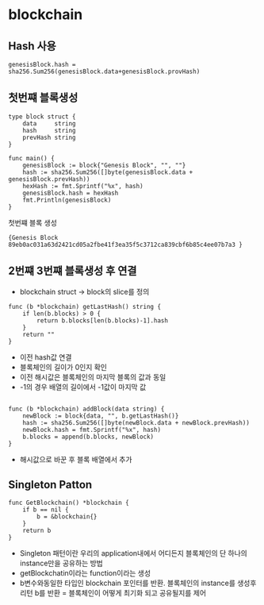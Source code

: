 # blockchain

## Hash 사용

```
genesisBlock.hash = sha256.Sum256(genesisBlock.data+genesisBlock.provHash)
```


## 첫번쨰 블록생성
```
type block struct {
	data     string
	hash     string
	prevHash string
}

func main() {
	genesisBlock := block{"Genesis Block", "", ""}
	hash := sha256.Sum256([]byte(genesisBlock.data + genesisBlock.prevHash))
	hexHash := fmt.Sprintf("%x", hash)
	genesisBlock.hash = hexHash
	fmt.Println(genesisBlock)
}

```
첫번쨰 블록 생성

```
{Genesis Block 89eb0ac031a63d2421cd05a2fbe41f3ea35f5c3712ca839cbf6b85c4ee07b7a3 }
```
## 2번쨰 3번쨰 블록생성 후 연결

- blockchain struct -> block의 slice를 정의
```
func (b *blockchain) getLastHash() string {
	if len(b.blocks) > 0 {
		return b.blocks[len(b.blocks)-1].hash
	}
	return ""
}

```
- 이전 hash값 연결
- 블록체인의 길이가 0인지 확인
- 이전 해시값은 블록체인의 마지막 블록의 값과 동일
- -1의 경우 배열의 길이에서 -1값이 마지막 값
```

func (b *blockchain) addBlock(data string) {
	newBlock := block{data, "", b.getLastHash()}
	hash := sha256.Sum256([]byte(newBlock.data + newBlock.prevHash))
	newBlock.hash = fmt.Sprintf("%x", hash)
	b.blocks = append(b.blocks, newBlock)
}

```
- 해시값으로 바꾼 후 블록 배열에서 추가


## Singleton Patton

```
func GetBlockchain() *blockchain {
	if b == nil {
		b = &blockchain{}
	}
	return b
}
```
- Singleton 패턴이란 우리의 application내에서 어디든지 블록체인의 단 하나의 instance만을 공유하는 방법
- getBlockchatin이라는 function이라는 생성
- b변수와동일한 타입인 blockchain 포인터를 반환. 블록체인의 instance를 생성후 리턴 b를 반환 = 블록체인이 어떻게 최기화 되고 공유될지를 제어


